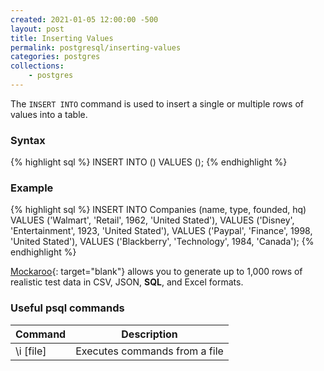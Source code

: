 ```yaml
---
created: 2021-01-05 12:00:00 -500
layout: post
title: Inserting Values
permalink: postgresql/inserting-values
categories: postgres
collections: 
    - postgres
---
```


The ```INSERT INTO``` command is used to insert a single or multiple rows of values into a table.

### Syntax

{% highlight sql %}
INSERT INTO <table-name> (<list-of-attributes>) 
VALUES (<list-of-values>);
{% endhighlight %}

### Example

{% highlight sql %}
INSERT INTO Companies (name, type, founded, hq) 
VALUES ('Walmart', 'Retail', 1962, 'United Stated'),
VALUES ('Disney', 'Entertainment', 1923, 'United Stated'),
VALUES ('Paypal', 'Finance', 1998, 'United Stated'),
VALUES ('Blackberry', 'Technology', 1984, 'Canada');
{% endhighlight %}

[Mockaroo](https://mockaroo.com/){: target="blank"} allows you to generate up to 1,000 rows of realistic test data in CSV, JSON, **SQL**, and Excel formats.

### Useful psql commands

<table>
    <thead>
        <tr>
            <th>Command</th>
            <th>Description</th>
        </tr>
    </thead>
    <tbody>
        <tr>
            <td>\i [file]</td>
            <td>Executes commands from a file</td>
        </tr>
    </tbody>
</table>